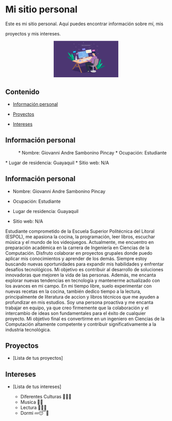 # Mi sitio personal

Este es mi sitio personal. Aquí puedes encontrar información sobre mí, mis

proyectos y mis intereses.
<p align="center"><a href="https://www.hostinger.es/tutoriales/wp-content/uploads/sites/7/2018/07/aprender-programar-gratis.webp"><img width="40%" src="tempo-programação.png" /></a></p>

## Contenido

* [Información personal](#información-personal)

* [Proyectos](#proyectos)

* [Intereses](#intereses)
  
  

## Información personal

<p align= "right">
* Nombre: Giovanni Andre Sambonino Pincay
* Ocupación: Estudiante
</p>
<p align= "Left">
* Lugar de residencia: Guayaquil 
* Sitio web: N/A
</p>
  

## Información personal

* Nombre: Giovanni Andre Sambonino Pincay

* Ocupación: Estudiante

* Lugar de residencia: Guayaquil 

* Sitio web: N/A

Estudiante comprometido de la Escuela Superior Politécnica del Litoral (ESPOL), me apasiona la cocina, la programación, leer libros, escuchar música y el mundo de los videojuegos. Actualmente, me encuentro en preparación académica en la carrera de Ingeniería en Ciencias de la Computación. Disfruto colaborar en proyectos grupales donde puedo aplicar mis conocimientos y aprender de los demás. Siempre estoy buscando nuevas oportunidades para expandir mis habilidades y enfrentar desafíos tecnológicos. Mi objetivo es contribuir al desarrollo de soluciones innovadoras que mejoren la vida de las personas. Además, me encanta explorar nuevas tendencias en tecnología y mantenerme actualizado con los avances en mi campo. En mi tiempo libre, suelo experimentar con nuevas recetas en la cocina, también dedico tiempo a la lectura, principalmente de literatura de accion y libros técnicos que me ayuden a profundizar en mis estudios. Soy una persona proactiva y me encanta trabajar en equipo, ya que creo firmemente que la colaboración y el intercambio de ideas son fundamentales para el éxito de cualquier proyecto. Mi objetivo final es convertirme en un ingeniero en Ciencias de la Computación altamente competente y contribuir significativamente a la industria tecnológica.

## Proyectos

* [Lista de tus proyectos]

## Intereses

* [Lista de tus intereses]
  
   * Diferentes Culturas 🧝🧙🧛
   * Musica 🎼🎸
   * Lectura 📕📖📗
   * Dormi 💤😴🛌
